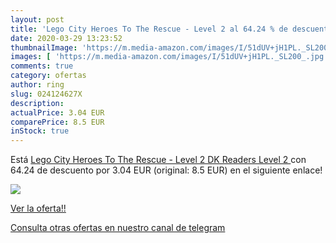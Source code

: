 ```yaml
---
layout: post
title: 'Lego City Heroes To The Rescue - Level 2 al 64.24 % de descuento'
date: 2020-03-29 13:23:52
thumbnailImage: 'https://m.media-amazon.com/images/I/51dUV+jH1PL._SL200_.jpg'
images: [ 'https://m.media-amazon.com/images/I/51dUV+jH1PL._SL200_.jpg' ]
comments: true
category: ofertas
author: ring
slug: 024124627X
description:
actualPrice: 3.04 EUR
comparePrice: 8.5 EUR
inStock: true
---
```


Está [Lego City Heroes To The Rescue - Level 2  DK Readers Level 2 ](https://www.amazon.es/dp/024124627X/?tag=redken-21) con 64.24 de descuento por 3.04 EUR (original: 8.5 EUR) en el siguiente enlace!

[![](https://m.media-amazon.com/images/I/51dUV+jH1PL._SL200_.jpg)](https://www.amazon.es/dp/024124627X/?tag=redken-21)

[Ver la oferta!!](https://www.amazon.es/dp/024124627X/?tag=redken-21)

[Consulta otras ofertas en nuestro canal de telegram](https://t.me/s/ofertas25)
